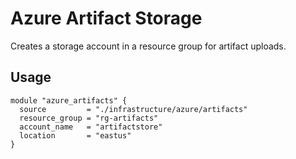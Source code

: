 # Azure Artifact Storage

Creates a storage account in a resource group for artifact uploads.

## Usage

```hcl
module "azure_artifacts" {
  source         = "./infrastructure/azure/artifacts"
  resource_group = "rg-artifacts"
  account_name   = "artifactstore"
  location       = "eastus"
}
```
